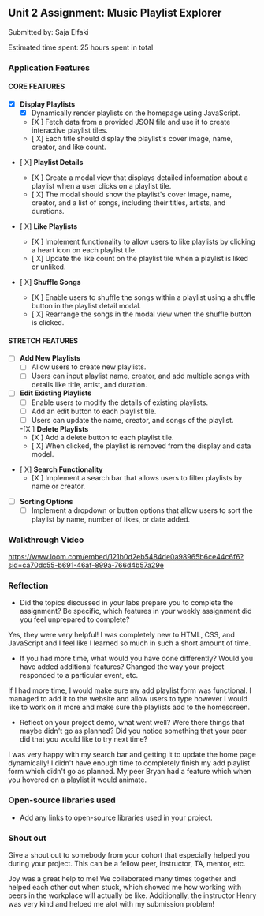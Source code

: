 ## Unit 2 Assignment: Music Playlist Explorer

Submitted by: Saja Elfaki

Estimated time spent: 25 hours spent in total

### Application Features

#### CORE FEATURES

- [X] **Display Playlists**
  - [X] Dynamically render playlists on the homepage using JavaScript.
  - [X ] Fetch data from a provided JSON file and use it to create interactive playlist tiles.
  - [ X] Each title should display the playlist's cover image, name, creator, and like count.

- [ X] **Playlist Details**
  - [X ] Create a modal view that displays detailed information about a playlist when a user clicks on a playlist tile.
  - [ X] The modal should show the playlist's cover image, name, creator, and a list of songs, including their titles, artists, and durations.

- [ X] **Like Playlists**
  - [X ] Implement functionality to allow users to like playlists by clicking a heart icon on each playlist tile.
  - [ X] Update the like count on the playlist tile when a playlist is liked or unliked.

- [ X] **Shuffle Songs**
  - [X ] Enable users to shuffle the songs within a playlist using a shuffle button in the playlist detail modal.
  - [ X] Rearrange the songs in the modal view when the shuffle button is clicked.

#### STRETCH FEATURES

- [ ] **Add New Playlists**
  - [ ] Allow users to create new playlists.
  - [ ] Users can input playlist name, creator, and add multiple songs with details like title, artist, and duration.

- [ ] **Edit Existing Playlists**
  - [ ] Enable users to modify the details of existing playlists.
  - [ ] Add an edit button to each playlist tile.
  - [ ] Users can update the name, creator, and songs of the playlist.

  -[X ] **Delete Playlists**
  - [X ] Add a delete button to each playlist tile.
  - [ X] When clicked, the playlist is removed from the display and data model.

- [ X] **Search Functionality**
  - [X ] Implement a search bar that allows users to filter playlists by name or creator.

- [ ] **Sorting Options**
  - [ ] Implement a dropdown or button options that allow users to sort the playlist by name, number of likes, or date added.

### Walkthrough Video



https://www.loom.com/embed/121b0d2eb5484de0a98965b6ce44c6f6?sid=ca70dc55-b691-46af-899a-766d4b57a29e

### Reflection

* Did the topics discussed in your labs prepare you to complete the assignment? Be specific, which features in your weekly assignment did you feel unprepared to complete?

Yes, they were very helpful! I was completely new to HTML, CSS, and JavaScript and I feel like I learned so much in such a short amount of time.

* If you had more time, what would you have done differently? Would you have added additional features? Changed the way your project responded to a particular event, etc.
  
If I had more time, I would make sure my add playlist form was functional. I managed to add it to the website and allow users to type however I would like to work on it more
and make sure the playlists add to the homescreen.

* Reflect on your project demo, what went well? Were there things that maybe didn't go as planned? Did you notice something that your peer did that you would like to try next time?

I was very happy with my search bar and getting it to update the home page dynamically! I didn't have enough time to completely finish my add playlist form which didn't go as planned.
My peer Bryan had a feature which when you hovered on a playlist it would animate.

### Open-source libraries used

- Add any links to open-source libraries used in your project.

### Shout out

Give a shout out to somebody from your cohort that especially helped you during your project. This can be a fellow peer, instructor, TA, mentor, etc.

Joy was a great help to me! We collaborated many times together and helped each other out when stuck, which showed me how working with peers in the workplace will actually be like.
Additionally, the instructor Henry was very kind and helped me alot with my submission problem!
